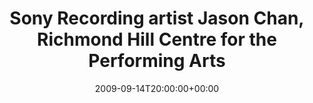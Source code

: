 ---
templateKey: event
guid: 0894fe16-6eab-11ea-99c5-002590d1d1b0
date: 2009-09-14T20:00:00+00:00
eventTime: '8pm'
title: Sony Recording artist Jason Chan, Richmond Hill Centre for the Performing Arts
artist: Sony Recording artist Jason Chan
city: Richmond Hill
venue: Richmond Hill Centre for the Performing Arts
group: Tim Shia
guests: Lucas Ching
---